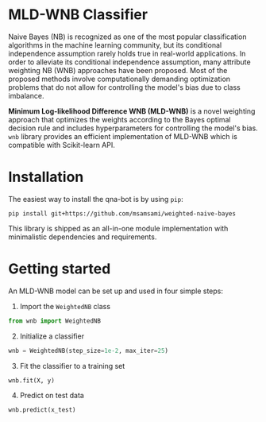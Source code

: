 # MLD-WNB Classifier

Naive Bayes (NB) is recognized as one of the most popular classification algorithms in the machine learning community, but its conditional independence assumption rarely holds true in real-world applications. In order to alleviate its conditional independence assumption, many attribute weighting NB (WNB) approaches have been proposed. Most of the proposed methods involve computationally demanding optimization problems that do not allow for controlling the model's bias due to class imbalance.

**Minimum Log-likelihood Difference WNB (MLD-WNB)** is a novel weighting approach that optimizes the weights according to the Bayes optimal decision rule and includes hyperparameters for controlling the model's bias. `wnb` library provides an efficient implementation of MLD-WNB which is compatible with Scikit-learn API.

# Installation
The easiest way to install the qna-bot is by using `pip`:
```commandline
pip install git+https://github.com/msamsami/weighted-naive-bayes
```
This library is shipped as an all-in-one module implementation with minimalistic dependencies and requirements.

# Getting started
An MLD-WNB model can be set up and used in four simple steps:
1. Import the `WeightedNB` class
```python
from wnb import WeightedNB
```

2. Initialize a classifier
```python
wnb = WeightedNB(step_size=1e-2, max_iter=25)
```

3. Fit the classifier to a training set
```python
wnb.fit(X, y)
```

4. Predict on test data
```python
wnb.predict(x_test)
```
